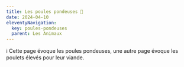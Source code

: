 ```yaml
---
title: Les poules pondeuses 🐔
date: 2024-04-10
eleventyNavigation:
  key: poules-pondeuses
  parent: Les Animaux
---
```


ℹ️ Cette page évoque les poules pondeuses, une autre page évoque les poulets élevés pour leur viande.

